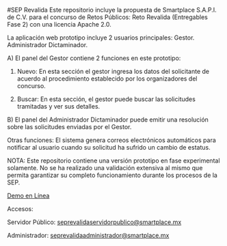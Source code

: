 #SEP Revalida
Este repositorio incluye la propuesta de Smartplace S.A.P.I. de C.V. para el concurso de Retos Públicos: Reto Revalida (Entregables Fase 2) con una licencia Apache 2.0.

La aplicación web prototipo incluye 2 usuarios principales:
Gestor.
Administrador Dictaminador.

A) El panel del Gestor contiene 2 funciones en este prototipo:

1. Nuevo:
En esta sección el gestor ingresa los datos del solicitante de acuerdo al procedimiento establecido por los organizadores del concurso.

2. Buscar:
En esta sección, el gestor puede buscar las solicitudes tramitadas y ver sus detalles.

B) El panel del Administrador Dictaminador puede emitir una resolución sobre las solicitudes enviadas por el Gestor.

Otras funciones:
El sistema genera correos electrónicos automáticos para notificar al usuario cuando su solicitud ha sufrido un cambio de estatus.

NOTA: Este repositorio contiene una versión prototipo en fase experimental solamente. No se ha realizado una validación extensiva al mismo que permita garantizar su completo funcionamiento durante los procesos de la SEP.

[Demo en Línea](https://d2efz85317dg56.cloudfront.net/)

Accesos:

Servidor Público: seprevalidaservidorpublico@smartplace.mx

Administrador: seprevalidaadministrador@smartplace.mx
